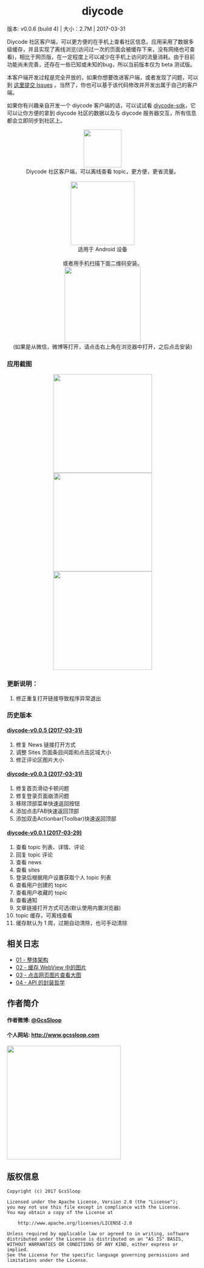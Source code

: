 <h1 align="center">diycode</h1>

版本: v0.0.6 (build 4) | 大小：2.7M | 2017-03-31

Diycode 社区客户端，可以更方便的在手机上查看社区信息。应用采用了数据多级缓存，并且实现了离线浏览(访问过一次的页面会被缓存下来，没有网络也可查看)，相比于网页版，在一定程度上可以减少在手机上访问的流量消耗。由于目前功能尚未完善，还存在一些已知或未知的bug，所以当前版本仅为 beta 测试版。

本客户端开发过程是完全开放的，如果你想要改进客户端，或者发现了问题，可以到 [这里提交 Issues](https://github.com/GcsSloop/diycode/issues) 。当然了，你也可以基于该代码修改并开发出属于自己的客户端。

如果你有兴趣亲自开发一个 diycode 客户端的话，可以试试看 [diycode-sdk](https://github.com/GcsSloop/diycode-sdk)，它可以让你方便的拿到 diycode 社区的数据以及与 diycode 服务器交互，所有信息都会立即同步到社区上。

<p align="center">
<img src="https://ww2.sinaimg.cn/large/006tNbRwly1fe69n67gzfj30e80e8aa6.jpg" width="100" />
<br/>Diycode 社区客户端，可以离线查看 topic，更方便，更省流量。 <br/><br/>
<a href="http://www.gcssloop.com/diycode_data/diycode-app-release.apk" ><img src="https://ww2.sinaimg.cn/large/006tNbRwly1fe69o6avahj308c01omx2.jpg" width="168" /></a>
<br/>适用于 Android 设备<br/><br/>
或者用手机扫描下面二维码安装。<br/>
<img src="https://ww1.sinaimg.cn/large/006tNbRwly1fe69oo2ektj30bo0bo0ss.jpg" width="200"/><br/>
(如果是从微信，微博等打开，请点击右上角在浏览器中打开，之后点击安装)<br/>
</p>

### 应用截图

<p align="center">

<img src="https://ww3.sinaimg.cn/large/006tNbRwly1fe6av8luuuj31ay27dx18.jpg" width="260"/>

<img src="https://ww1.sinaimg.cn/large/006tNbRwly1fe6avzayilj31ay27d1ar.jpg" width="260"/>

<img src="https://ww3.sinaimg.cn/large/006tNbRwgy1fe6awl66snj31ay27dnne.jpg" width="260"/>

</p>


### 更新说明：

1. 修正重复打开链接导致程序异常退出

### 历史版本

#### [diycode-v0.0.5 (2017-03-31)](http://www.gcssloop.com/diycode_data/diycode-v0.0.5.apk)

1. 修复 News 链接打开方式
2. 调整 Sites 页面条目间距和点击区域大小
3. 修正评论区图片大小

#### [diycode-v0.0.3 (2017-03-31)](http://www.gcssloop.com/diycode_data/diycode-v0.0.3.apk)

1. 修复首页滑动卡顿问题
2. 修复登录页面崩溃问题
3. 移除顶部菜单快速返回按钮
4. 添加点击FAB快速返回顶部
5. 添加双击Actionbar(Toolbar)快速返回顶部

#### [diycode-v0.0.1 (2017-03-29)](www.gcssloop.com/diycode_data/diycode-v0.0.1.apk)

1. 查看 topic 列表、详情、评论
2. 回复 topic 评论
3. 查看 news 
4. 查看 sites
5. 登录后根据用户设置获取个人 topic 列表
6. 查看用户创建的 topic
7. 查看用户收藏的 topic
8. 查看通知
9. 文章链接打开方式可选(默认使用内置浏览器)
10. topic 缓存，可离线查看
11. 缓存默认为 1 周，过期自动清除，也可手动清除

## 相关日志

- [01 - 整体架构](blog/journal-01.md)
- [02 - 缓存 WebView 中的图片](blog/journal-02.md)
- [03 - 点击网页图片查看大图](blog/journal-03.md)
- [04 - API 的封装哲学](blog/journal-04.md)

## 作者简介

#### 作者微博: [@GcsSloop](http://weibo.com/GcsSloop)

#### 个人网站: http://www.gcssloop.com

<a href="http://www.gcssloop.com/info/about/" target="_blank"> <img src="http://ww4.sinaimg.cn/large/005Xtdi2gw1f1qn89ihu3j315o0dwwjc.jpg" width="300"/> </a>



## 版权信息

```
Copyright (c) 2017 GcsSloop

Licensed under the Apache License, Version 2.0 (the "License");
you may not use this file except in compliance with the License.
You may obtain a copy of the License at

    http://www.apache.org/licenses/LICENSE-2.0

Unless required by applicable law or agreed to in writing, software
distributed under the License is distributed on an "AS IS" BASIS,
WITHOUT WARRANTIES OR CONDITIONS OF ANY KIND, either express or implied.
See the License for the specific language governing permissions and
limitations under the License.
```


